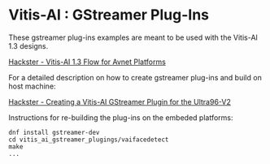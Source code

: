 # Vitis-AI : GStreamer Plug-Ins

These gstreamer plug-ins examples are meant to be used with the Vitis-AI 1.3 designs.
    
   [Hackster - Vitis-AI 1.3 Flow for Avnet Platforms](http://avnet.me/vitis-ai-1.3-project)
    
For a detailed description on how to create gstreamer plug-ins and build on host machine:

   [Hackster - Creating a Vitis-AI GStreamer Plugin for the Ultra96-V2](https://www.hackster.io/dsp2/creating-a-vitis-ai-gstreamer-plugin-for-the-ultra96-v2-616a79)
   
Instructions for re-building the plug-ins on the embeded platforms:

   ```
   dnf install gstreamer-dev
   cd vitis_ai_gstreamer_plugings/vaifacedetect
   make
   ...
   ```
